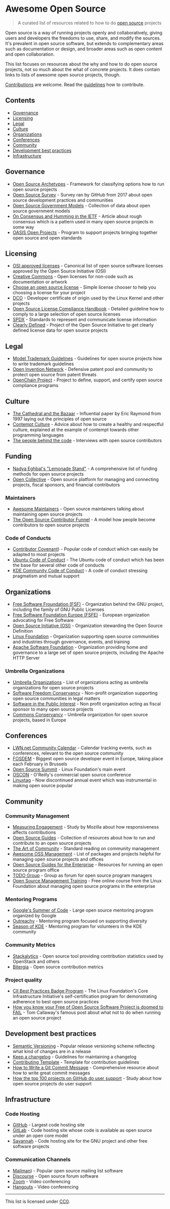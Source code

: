 # Awesome Open Source

> A curated list of resources related to how to do [open source](https://en.wikipedia.org/wiki/Open_source) projects

Open source is a way of running projects openly and collaboratively, giving users and developers the freedoms to use, share, and modify the sources. It's prevalent in open source software, but extends to complementary areas such as documentation or design, and broader areas such as open content and open collaboration.

This list focuses on resources about the why and how to do open source projects, not so much about the what of concrete projects. It does contain links to lists of awesome open source projects, though.

[Contributions](CONTRIBUTING.md) are welcome. Read the [guidelines](CONTRIBUTING.md) how to contribute.

## Contents

* [Governance](#governance)
* [Licensing](#licensing)
* [Legal](#legal)
* [Culture](#culture)
* [Organizations](#organizations)
* [Conferences](#conferences)
* [Community](#community)
* [Development best practices](#development-best-practices)
* [Infrastructure](#infrastructure)

## Governance

* [Open Source Archetypes](https://blog.mozilla.org/wp-content/uploads/2018/05/MZOTS_OS_Archetypes_report_ext_scr.pdf) - Framework for classifying options how to run open source projects
* [Open Source Survey](https://opensourcesurvey.org) - Survey ran by GitHub from 2017 about open source development practices and communities
* [Open Source Government Models](https://github.com/cornelius/open-source-governance) - Collection of data about open source government models
* [On Consensus and Humming in the IETF](https://tools.ietf.org/html/rfc7282) - Article about rough consensus which is a pattern used in many open source projects in some way
* [OASIS Open Projects](https://oasis-open-projects.org/) - Program to support projects bringing together open source and open standards

## Licensing

* [OSI approved licenses](https://opensource.org/licenses) - Canonical list of open source software licenses approved by the Open Source Initiative (OSI)
* [Creative Commons](https://creativecommons.org) - Open licenses for non-code such as documentation or artwork
* [Choose an open source license](https://choosealicense.com/) - Simple license chooser to help you choosing a license for your project
* [DCO](https://developercertificate.org/) - Developer certificate of origin used by the Linux Kernel and other projects
* [Open Source License Compliance Handbook](https://github.com/finos-osr/OSLC-handbook) - Detailed guideline how to comply to a large selection of open source licenses
* [SPDX](https://spdx.org/) - Standards to represent and communicate license information
* [Clearly Defined](https://clearlydefined.io) - Project of the Open Source Initiative to get clearly defined license data for open source projects

## Legal

* [Model Trademark Guidelines](http://modeltrademarkguidelines.org) - Guidelines for open source projects how to write trademark guidelines
* [Open Invention Network](https://www.openinventionnetwork.com/) - Defensive patent pool and community to protect open source from patent threats
* [OpenChain Project](https://www.openchainproject.org/) - Project to define, support, and certify open source compliance programs

## Culture

* [The Cathedral and the Bazaar](http://www.catb.org/~esr/writings/cathedral-bazaar/) - Influential paper by Eric Raymond from 1997 laying out the principles of open source
* [Contempt Culture](https://blog.aurynn.com/2015/12/16-contempt-culture) - Advice about how to create a healthy and respectful culture, explained at the example of contempt towards other programming languages
* [The people behind the code](https://github.com/open-source/stories) - Interviews with open source contributors

## Funding

* [Nadya Eghbal's "Lemonade Stand"](https://github.com/nayafia/lemonade-stand) - A comprehensive list of funding methods for open source projects
* [Open Collective](https://opencollective.com/) - Open source platform for managing and connecting projects, fiscal sponsors, and financial contributors

### Maintainers

* [Awesome Maintainers](https://github.com/nayafia/awesome-maintainers) - Open source maintainers talking about maintaining open source projects
* [The Open Source Contributor Funnel](https://mikemcquaid.com/2018/08/14/the-open-source-contributor-funnel-why-people-dont-contribute-to-your-open-source-project/) - A model how people become contributors to open source projects

### Code of Conducts

* [Contributor Covenant](https://www.contributor-covenant.org/)) - Popular code of conduct which can easily be adapted to most projects
* [Ubuntu Code of Conduct](https://www.ubuntu.com/community/code-of-conduct) - The Ubuntu code of conduct which has been the base for several other code of conducts
* [KDE Community Code of Conduct](https://www.kde.org/code-of-conduct/) - A code of conduct stressing pragmatism and mutual support

## Organizations

* [Free Software Froundation (FSF)](https://www.fsf.org/) - Organization behind the GNU project, including the family of GNU Public Licenses
* [Free Software Foundation Europe (FSFE)](https://fsfe.org/) - European organization advocating for Free Software
* [Open Source Initiative (OSI)](https://opensource.org/) - Organization stewarding the Open Source Definition
* [Linux Foundation](https://www.linuxfoundation.org/) - Organization supporting open source communities and industries through governance, events, and training
* [Apache Software Foundation](http://www.apache.org/) - Organization providing home and governance to a large set of open source projects, including the Apache HTTP Server

### Umbrella Organizations

* [Umbrella Organizations](https://en.wikipedia.org/wiki/List_of_free_and_open-source_software_organizations#Umbrella_organizations) - List of organizations acting as umbrella organizations for open source projects
* [Software Freedom Conservancy](https://sfconservancy.org/) - Non-profit organization supporting open source communities in legal matters
* [Software in the Public Interest](http://www.spi-inc.org/) - Non profit organization acting as fiscal sponsor to many open source projects
* [Commons Conservancy](https://commonsconservancy.org/) - Umbrella organization for open source projects, based in Europe

## Conferences

* [LWN.net Community Calendar](https://lwn.net/Calendar/) - Calendar tracking events, such as conferences, relevant to the open source community
* [FOSDEM](https://fosdem.org) - Biggest open source developer event in Europe, taking place each February in Brussels
* [Open Source Summit](https://en.wikipedia.org/wiki/Open_Source_Summit) - Linux Foundation's main event
* [OSCON](https://en.wikipedia.org/wiki/O%27Reilly_Open_Source_Convention) - O'Reilly's commercial open source conference
* [Linuxtag](https://en.wikipedia.org/wiki/LinuxTag) - Now discontinued annual event which was instrumental in making open source popular

## Community

### Community Management

* [Measuring Engagement](https://docs.google.com/presentation/d/1hsJLv1ieSqtXBzd5YZusY-mB8e1VJzaeOmh8Q4VeMio/edit#slide=id.g4435d357b_20) - Study by Mozilla about how responsiveness affects contributions
* [Open Source Guides](https://opensource.guide/) - Collection of resources about how to run and contribute to an open source projects
* [The Art of Community](http://www.artofcommunityonline.org/) - Standard reading on community management
* [Awesome OSS Management](https://github.com/todogroup/awesome-oss-mgmt) - List of packages and projects helpful for managing open source projects and offices
* [Open Source Guides for the Enterprise](https://www.linuxfoundation.org/resources/open-source-guides/) - Resources for running an open source program office
* [TODO Group](https://todogroup.org/) - Group as forum for open source program managers
* [Open Source Management Training](https://training.linuxfoundation.org/training/fundamentals-of-professional-open-source-management) - Free online course from the Linux Foundation about managing open source programs in the enterprise

### Mentoring Programs

* [Google's Summer of Code](https://summerofcode.withgoogle.com/) - Large open source mentoring program organized by Google
* [Outreachy](https://www.outreachy.org/) - Mentoring program focused on supporting diversity
* [Season of KDE](https://community.kde.org/SoK) - Mentoring program for volunteers in the KDE community

### Community Metrics

* [Stackalytics](https://wiki.openstack.org/wiki/Stackalytics) - Open source tool providing contribution statistics used by OpenStack and others
* [Bitergia](https://bitergia.com/) - Open source contribution metrics

### Project quality

* [CII Best Practices Badge Program](https://bestpractices.coreinfrastructure.org) - The Linux Foundation's Core Infrastructure Initiative's self-certification program for demonstrating adherence to best open source practices
* [How you know your Free of Open Source Software Project is doomed to FAIL](https://spot.livejournal.com/308370.html) - Tom Callaway's famous post about what not to do when running an open source project

## Development best practices

* [Semantic Versioning](https://semver.org/) - Popular release versioning scheme reflecting what kind of changes are in a release
* [Keep a changelog](https://keepachangelog.com) - Guidelines for maintaining a changelog
* [Contributing Template](https://github.com/nayafia/contributing-template) - Template for contribution guidelines
* [How to Write a Git Commit Message](https://chris.beams.io/posts/git-commit/) - Comprehensive resource about how to write great commit messages
* [How the top 100 projects on GitHub do user support](https://github.com/nayafia/user-support) - Study about how open source projects do user support

## Infrastructure

### Code Hosting

* [GitHub](https://github.com) - Largest code hosting site
* [GitLab](https://gitlab.com) - Code hosting site whose code is available as open source under an open core model
* [Savannah](https://savannah.gnu.org/) - Code hosting site for the GNU project and other free software projects

### Communication Channels

* [Mailman](http://www.list.org/)) - Popular open source mailing list software
* [Discourse](https://www.discourse.org/) - Open source forum software
* [Zoom](https://zoom.us/) - Video conferencing
* [Hangouts](https://hangouts.google.com/) - Video conferencing

---

This list is licensed under [CC0](https://creativecommons.org/publicdomain/zero/1.0/).
